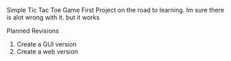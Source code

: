 Simple Tic Tac Toe Game First Project on the road to learning. Im sure there is alot wrong with it. but it works 

Planned Revisions
1. Create a GUI version
2. Create a web version

